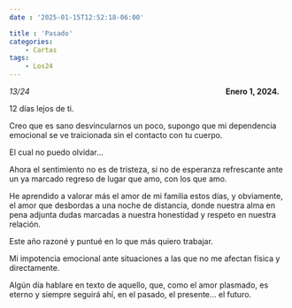 ```yaml
---
date : '2025-01-15T12:52:18-06:00'

title : 'Pasado'
categories:
    - Cartas
tags: 
    - Los24
---
```

*13/24* &nbsp; &nbsp; &nbsp; &nbsp; &nbsp; &nbsp; &nbsp; &nbsp; &nbsp; &nbsp; &nbsp; &nbsp; &nbsp; &nbsp; &nbsp; &nbsp;&nbsp; &nbsp; &nbsp; &nbsp;&nbsp; &nbsp; &nbsp; &nbsp;&nbsp; &nbsp; &nbsp; &nbsp;&nbsp; &nbsp; &nbsp; &nbsp;&nbsp; &nbsp; &nbsp; &nbsp;&nbsp; &nbsp; &nbsp; &nbsp;&nbsp; &nbsp; &nbsp; &nbsp;&nbsp; &nbsp; &nbsp; &nbsp;&nbsp; **Enero 1, 2024.**

12 días lejos de ti.

Creo que es sano desvincularnos un poco, supongo que mi dependencia emocional se ve traicionada sin el contacto con tu cuerpo.

El cual no puedo olvidar...

Ahora el sentimiento no es de tristeza, si no de esperanza refrescante ante un ya marcado regreso de lugar que amo, con los que amo.

He aprendido a valorar más el amor de mi familia estos días, y obviamente, el amor que desbordas a una noche de distancia, donde nuestra alma en pena adjunta dudas marcadas a nuestra honestidad y respeto en nuestra relación.

Este año razoné y puntué en lo que más quiero trabajar.

Mi impotencia emocional ante situaciones a las que no me afectan física y directamente.

Algún día hablare en texto de aquello, que, como el amor plasmado, es eterno y siempre seguirá ahí, en el pasado, el presente... el futuro.
